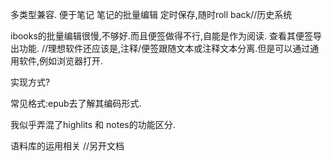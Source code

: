 多类型兼容.
便于笔记
笔记的批量编辑
定时保存,随时roll back//历史系统


ibooks的批量编辑很慢,不够好.而且便签做得不行,自能是作为阅读. 查看其便签导出功能.
//理想软件还应该是,注释/便签跟随文本或注释文本分离.但是可以通过通用软件,例如浏览器打开. 

实现方式?

常见格式:epub去了解其编码形式.

我似乎弄混了highlits 和 notes的功能区分.

语料库的运用相关 //另开文档

